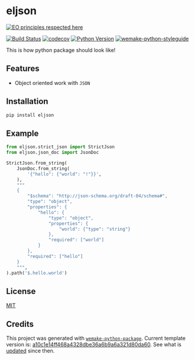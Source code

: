 # eljson

[![EO principles respected here](https://www.elegantobjects.org/badge.svg)](https://www.elegantobjects.org)

[![Build Status](https://github.com/blablatdinov/eljson/workflows/test/badge.svg?branch=master&event=push)](https://github.com/blablatdinov/eljson/actions?query=workflow%3Atest)
[![codecov](https://codecov.io/gh/blablatdinov/eljson/branch/master/graph/badge.svg)](https://codecov.io/gh/ablablatdinoveljson)
[![Python Version](https://img.shields.io/pypi/pyversions/eljson.svg)](https://pypi.org/project/eljson/)
[![wemake-python-styleguide](https://img.shields.io/badge/style-wemake-000000.svg)](https://github.com/wemake-services/wemake-python-styleguide)

This is how python package should look like!


## Features

- Object oriented work with `JSON`


## Installation

```bash
pip install eljson
```


## Example

```python
from eljson.strict_json import StrictJson
from eljson.json_doc import JsonDoc

StrictJson.from_string(
    JsonDoc.from_string(
        '{"hello": {"world": "!"}}',
    ),
    """
    {
        "$schema": "http://json-schema.org/draft-04/schema#",
        "type": "object",
        "properties": {
            "hello": {
                "type": "object",
                "properties": {
                    "world": {"type": "string"}
                },
                "required": ["world"]
            }
        },
        "required": ["hello"]
    }
    """,
).path('$.hello.world')
```

## License

[MIT](https://github.com/blablatdinov/eljson/blob/master/LICENSE)


## Credits

This project was generated with [`wemake-python-package`](https://github.com/wemake-services/wemake-python-package). Current template version is: [a10c1e14ff468a4328dbe36a6b9a6a321d80da60](https://github.com/wemake-services/wemake-python-package/tree/a10c1e14ff468a4328dbe36a6b9a6a321d80da60). See what is [updated](https://github.com/wemake-services/wemake-python-package/compare/a10c1e14ff468a4328dbe36a6b9a6a321d80da60...master) since then.
